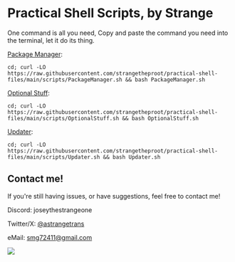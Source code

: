 # Practical Shell Scripts, by Strange
One command is all you need,
Copy and paste the command you need into the terminal, let it do its thing.

[Package Manager](https://github.com/strangetheproot/practical-shell-files/blob/main/documentation/PackageManagerHelp.md):

``````
cd; curl -LO https://raw.githubusercontent.com/strangetheproot/practical-shell-files/main/scripts/PackageManager.sh && bash PackageManager.sh
``````

[Optional Stuff](https://github.com/strangetheproot/practical-shell-files/blob/main/documentation/OptionalStuffHelp.md):

``````
cd; curl -LO https://raw.githubusercontent.com/strangetheproot/practical-shell-files/main/scripts/OptionalStuff.sh && bash OptionalStuff.sh
``````

[Updater](https://github.com/strangetheproot/practical-shell-files/blob/main/documentation/UpdaterScriptHelp.md):

``````
cd; curl -LO https://raw.githubusercontent.com/strangetheproot/practical-shell-files/main/scripts/Updater.sh && bash Updater.sh
``````


## Contact me!
If you're still having issues, or have suggestions, feel free to contact me!

Discord: joseythestrangeone

Twitter/X: [@astrangetrans](https://twitter.com/astrangetrans)

eMail: smg72411@gmail.com

<img src=https://raw.githubusercontent.com/strangetheproot/practical-shell-files/main/assets/dance.gif>
